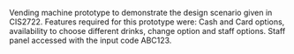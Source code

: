 Vending machine prototype to demonstrate the design scenario given in CIS2722.
Features required for this prototype were: Cash and Card options, availability to choose different drinks, change option and staff options.
Staff panel accessed with the input code ABC123.

